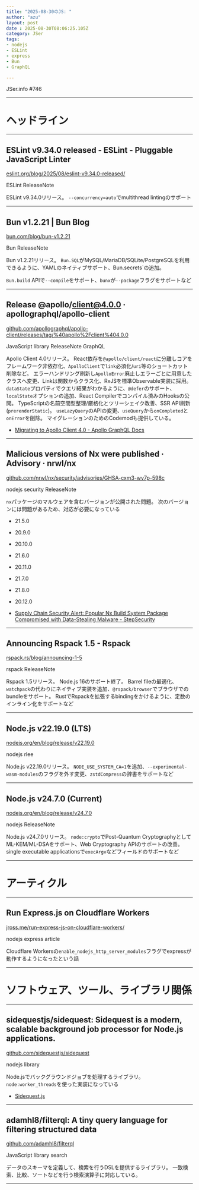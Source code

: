 ```yaml
---
title: "2025-08-30のJS: "
author: "azu"
layout: post
date : 2025-08-30T08:06:25.105Z
category: JSer
tags:
- nodejs
- ESLint
- express
- Bun
- GraphQL

---
```


JSer.info #746

----

<h1 class="site-genre">ヘッドライン</h1>

----

## ESLint v9.34.0 released - ESLint - Pluggable JavaScript Linter
[eslint.org/blog/2025/08/eslint-v9.34.0-released/](https://eslint.org/blog/2025/08/eslint-v9.34.0-released/ "ESLint v9.34.0 released - ESLint - Pluggable JavaScript Linter")
<p class="jser-tags jser-tag-icon"><span class="jser-tag">ESLint</span> <span class="jser-tag">ReleaseNote</span></p>

ESLint v9.34.0リリース。
`--concurrency=auto`でmultithread lintingのサポート


----

## Bun v1.2.21 | Bun Blog
[bun.com/blog/bun-v1.2.21](https://bun.com/blog/bun-v1.2.21 "Bun v1.2.21 | Bun Blog")
<p class="jser-tags jser-tag-icon"><span class="jser-tag">Bun</span> <span class="jser-tag">ReleaseNote</span></p>

Bun v1.2.21リリース。
`Bun.SQL`がMySQL/MariaDB/SQLite/PostgreSQLを利用できるように、YAMLのネイティブサポート、Bun.secrets`の追加。

`Bun.build` APIで`--compile`をサポート、`bunx`が`--package`フラグをサポートなど


----

## Release @apollo/client@4.0.0 · apollographql/apollo-client
[github.com/apollographql/apollo-client/releases/tag/%40apollo%2Fclient%404.0.0](https://github.com/apollographql/apollo-client/releases/tag/%40apollo%2Fclient%404.0.0 "Release @apollo/client@4.0.0 · apollographql/apollo-client")
<p class="jser-tags jser-tag-icon"><span class="jser-tag">JavaScript</span> <span class="jser-tag">library</span> <span class="jser-tag">ReleaseNote</span> <span class="jser-tag">GraphQL</span></p>

Apollo Client 4.0リリース。
React依存を`@apollo/client/react`に分離しコアをフレームワーク非依存化、`ApolloClient`で`link`必須化/`uri`等のショートカット削除など。
エラーハンドリング刷新し`ApolloError`廃止しエラーごとに用意したクラスへ変更、Linkは関数からクラス化、RxJSを標準Observable実装に採用。
`dataState`プロパティでクエリ結果がわかるように、`@defer`のサポート、`localState`オプションの追加、React Compilerでコンパイル済みのHooksの公開。
TypeScriptの名前空間型整理/厳格化とツリーシェイク改善、SSR API刷新(`prerenderStatic`)。
`useLazyQuery`のAPIの変更、`useQuery`から`onCompleted`と`onError`を削除。
マイグレーションのためのCodemodも提供している。

- [Migrating to Apollo Client 4.0 - Apollo GraphQL Docs](https://www.apollographql.com/docs/react/migrating/apollo-client-4-migration "Migrating to Apollo Client 4.0 - Apollo GraphQL Docs")

----

## Malicious versions of Nx were published · Advisory · nrwl/nx
[github.com/nrwl/nx/security/advisories/GHSA-cxm3-wv7p-598c](https://github.com/nrwl/nx/security/advisories/GHSA-cxm3-wv7p-598c "Malicious versions of Nx were published · Advisory · nrwl/nx")
<p class="jser-tags jser-tag-icon"><span class="jser-tag">nodejs</span> <span class="jser-tag">security</span> <span class="jser-tag">ReleaseNote</span></p>

`nx`パッケージのマルウェアを含むバージョンが公開された問題。
次のバージョンには問題があるため、対応が必要になっている

- 21.5.0
- 20.9.0
- 20.10.0
- 21.6.0
- 20.11.0
- 21.7.0
- 21.8.0
- 20.12.0

- [Supply Chain Security Alert: Popular Nx Build System Package Compromised with Data-Stealing Malware - StepSecurity](https://www.stepsecurity.io/blog/supply-chain-security-alert-popular-nx-build-system-package-compromised-with-data-stealing-malware "Supply Chain Security Alert: Popular Nx Build System Package Compromised with Data-Stealing Malware - StepSecurity")

----

## Announcing Rspack 1.5 - Rspack
[rspack.rs/blog/announcing-1-5](https://rspack.rs/blog/announcing-1-5 "Announcing Rspack 1.5 - Rspack")
<p class="jser-tags jser-tag-icon"><span class="jser-tag">rspack</span> <span class="jser-tag">ReleaseNote</span></p>

Rspack 1.5リリース。
Node.js 16のサポート終了。
Barrel fileの最適化、`watchpack`の代わりにネイティブ実装を追加、`@rspack/browser`でブラウザでのbundleをサポート。
RustでRspackを拡張するbindingをかけるように、定数のインライン化をサポートなど


----

## Node.js v22.19.0 (LTS) 
[nodejs.org/en/blog/release/v22.19.0](https://nodejs.org/en/blog/release/v22.19.0 "Node.js v22.19.0 (LTS) ")
<p class="jser-tags jser-tag-icon"><span class="jser-tag">nodejs</span> <span class="jser-tag">rlee</span></p>

Node.js v22.19.0リリース。
`NODE_USE_SYSTEM_CA=1`を追加、`--experimental-wasm-modules`のフラグを外す変更、`zstdCompress`の辞書をサポートなど


----

## Node.js v24.7.0 (Current)
[nodejs.org/en/blog/release/v24.7.0](https://nodejs.org/en/blog/release/v24.7.0 "Node.js v24.7.0 (Current)")
<p class="jser-tags jser-tag-icon"><span class="jser-tag">nodejs</span> <span class="jser-tag">ReleaseNote</span></p>

Node.js v24.7.0リリース。
`node:crypto`でPost-Quantum CryptographyとしてML-KEM/ML-DSAをサポート、Web Cryptography APIのサポートの改善。
single executable applicationsで`execArgv`などフィールドのサポートなど


----
<h1 class="site-genre">アーティクル</h1>

----

## Run Express.js on Cloudflare Workers
[jross.me/run-express-js-on-cloudflare-workers/](https://jross.me/run-express-js-on-cloudflare-workers/ "Run Express.js on Cloudflare Workers")
<p class="jser-tags jser-tag-icon"><span class="jser-tag">nodejs</span> <span class="jser-tag">express</span> <span class="jser-tag">article</span></p>

Cloudflare Workersの`enable_nodejs_http_server_modules`フラグでexpressが動作するようになったという話


----
<h1 class="site-genre">ソフトウェア、ツール、ライブラリ関係</h1>

----

## sidequestjs/sidequest: Sidequest is a modern, scalable background job processor for Node.js applications.
[github.com/sidequestjs/sidequest](https://github.com/sidequestjs/sidequest "sidequestjs/sidequest: Sidequest is a modern, scalable background job processor for Node.js applications.")
<p class="jser-tags jser-tag-icon"><span class="jser-tag">nodejs</span> <span class="jser-tag">library</span></p>

Node.jsでバックグラウンドジョブを処理するライブラリ。
`node:worker_threads`を使った実装になっている

- [Sidequest.js](https://sidequestjs.com/posts/intro-to-sidequest/ "Sidequest.js")

----

## adamhl8/filterql: A tiny query language for filtering structured data
[github.com/adamhl8/filterql](https://github.com/adamhl8/filterql "adamhl8/filterql: A tiny query language for filtering structured data")
<p class="jser-tags jser-tag-icon"><span class="jser-tag">JavaScript</span> <span class="jser-tag">library</span> <span class="jser-tag">search</span></p>

データのスキーマを定義して、検索を行うDSLを提供するライブラリ。
一致検索、比較、ソートなどを行う検索演算子に対応している。


----
